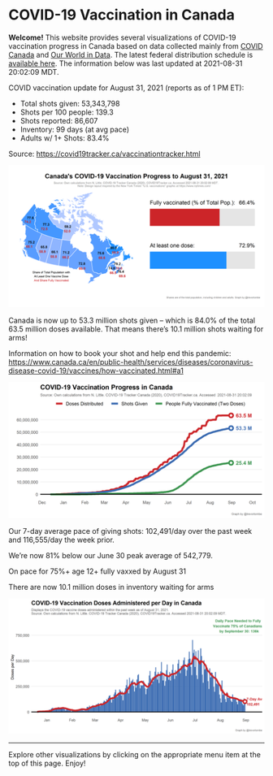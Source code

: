 COVID-19 Vaccination in Canada
==============================

**Welcome!** This website provides several visualizations of COVID-19
vaccination progress in Canada based on data collected mainly from
[COVID Canada](https://covid19tracker.ca/vaccinationtracker.html) and
[Our World in Data](https://ourworldindata.org/covid-vaccinations). The
latest federal distribution schedule is [available
here](https://www.canada.ca/en/public-health/services/diseases/2019-novel-coronavirus-infection/prevention-risks/covid-19-vaccine-treatment/vaccine-rollout.html).
The information below was last updated at 2021-08-31 20:02:09 MDT.

COVID vaccination update for August 31, 2021 (reports as of 1 PM ET):

-   Total shots given: 53,343,798
-   Shots per 100 people: 139.3
-   Shots reported: 86,607
-   Inventory: 99 days (at avg pace)
-   Adults w/ 1+ Shots: 83.4%

Source:
<a href="https://covid19tracker.ca/vaccinationtracker.html" class="uri">https://covid19tracker.ca/vaccinationtracker.html</a>

![](Plots/plot_main.png)

Canada is now up to 53.3 million shots given – which is 84.0% of the
total 63.5 million doses available. That means there’s 10.1 million
shots waiting for arms!

Information on how to book your shot and help end this pandemic:
<a href="https://www.canada.ca/en/public-health/services/diseases/coronavirus-disease-covid-19/vaccines/how-vaccinated.html#a1" class="uri">https://www.canada.ca/en/public-health/services/diseases/coronavirus-disease-covid-19/vaccines/how-vaccinated.html#a1</a>

![](Plots/plot_total.png)

Our 7-day average pace of giving shots: 102,491/day over the past week
and 116,555/day the week prior.

We’re now 81% below our June 30 peak average of 542,779.

On pace for 75%+ age 12+ fully vaxxed by August 31

There are now 10.1 million doses in inventory waiting for arms

![](Plots/pace_national.png)

------------------------------------------------------------------------

Explore other visualizations by clicking on the appropriate menu item at
the top of this page. Enjoy!
